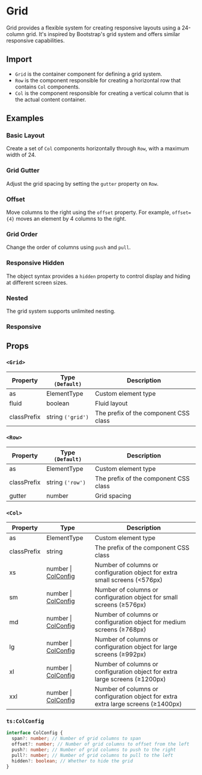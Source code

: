 # Grid

Grid provides a flexible system for creating responsive layouts using a 24-column grid. It's inspired by Bootstrap's grid system and offers similar responsive capabilities.

## Import

<!--{include:<import-guide>}-->

- `Grid` is the container component for defining a grid system.
- `Row` is the component responsible for creating a horizontal row that contains `Col` components.
- `Col` is the component responsible for creating a vertical column that is the actual content container.

## Examples

### Basic Layout

Create a set of `Col` components horizontally through `Row`, with a maximum width of 24.

<!--{include:`basic.md`}-->

### Grid Gutter

Adjust the grid spacing by setting the `gutter` property on `Row`.

<!--{include:`gutter.md`}-->

### Offset

Move columns to the right using the `offset` property. For example, `offset={4}` moves an element by 4 columns to the right.

<!--{include:`offset.md`}-->

### Grid Order

Change the order of columns using `push` and `pull`.

<!--{include:`pull-push.md`}-->

### Responsive Hidden

The object syntax provides a `hidden` property to control display and hiding at different screen sizes.

<!--{include:`hidden.md`}-->

### Nested

The grid system supports unlimited nesting.

<!--{include:`nested.md`}-->

### Responsive

<!--{include:<example-responsive>}-->

## Props

### `<Grid>`

| Property    | Type `(Default)`  | Description                           |
| ----------- | ----------------- | ------------------------------------- |
| as          | ElementType       | Custom element type                   |
| fluid       | boolean           | Fluid layout                          |
| classPrefix | string `('grid')` | The prefix of the component CSS class |

### `<Row>`

| Property    | Type `(Default)` | Description                           |
| ----------- | ---------------- | ------------------------------------- |
| as          | ElementType      | Custom element type                   |
| classPrefix | string `('row')` | The prefix of the component CSS class |
| gutter      | number           | Grid spacing                          |

### `<Col>`

| Property    | Type                          | Description                                                                       |
| ----------- | ----------------------------- | --------------------------------------------------------------------------------- |
| as          | ElementType                   | Custom element type                                                               |
| classPrefix | string                        | The prefix of the component CSS class                                             |
| xs          | number \| [ColConfig][config] | Number of columns or configuration object for extra small screens (<576px)        |
| sm          | number \| [ColConfig][config] | Number of columns or configuration object for small screens (≥576px)              |
| md          | number \| [ColConfig][config] | Number of columns or configuration object for medium screens (≥768px)             |
| lg          | number \| [ColConfig][config] | Number of columns or configuration object for large screens (≥992px)              |
| xl          | number \| [ColConfig][config] | Number of columns or configuration object for extra large screens (≥1200px)       |
| xxl         | number \| [ColConfig][config] | Number of columns or configuration object for extra extra large screens (≥1400px) |

[config]: #code-ts-col-config-code

### `ts:ColConfig`

```ts
interface ColConfig {
  span?: number; // Number of grid columns to span
  offset?: number; // Number of grid columns to offset from the left
  push?: number; // Number of grid columns to push to the right
  pull?: number; // Number of grid columns to pull to the left
  hidden?: boolean; // Whether to hide the grid
}
```
